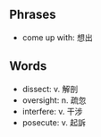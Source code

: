 ## Phrases

- come up with: 想出

## Words

- dissect: v. 解剖
- oversight: n. 疏忽
- interfere: v. 干涉
- posecute: v. 起訴